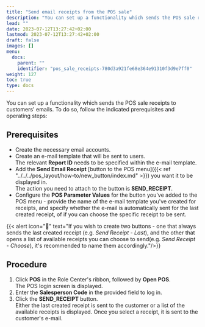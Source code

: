 ```yaml
---
title: "Send email receipts from the POS sale"
description: "You can set up a functionality which sends the POS sale receipts to customers' emails."
lead: ""
date: 2023-07-12T13:27:42+02:00
lastmod: 2023-07-12T13:27:42+02:00
draft: false
images: []
menu:
  docs:
    parent: ""
    identifier: "pos_sale_receipts-780d3a921fe68e364e91310f3d9e7ff0"
weight: 127
toc: true
type: docs
---
```


You can set up a functionality which sends the POS sale receipts to customers' emails. To do so, follow the indicated prerequisites and operating steps:

## Prerequisites

- Create the necessary email accounts.
- Create an e-mail template that will be sent to users.    
  The relevant **Report ID** needs to be specified within the e-mail template.
- Add the **Send Email Receipt** [button to the POS menu]({{< ref "../../../pos_layout/how-to/new_button/index.md" >}}) you want it to be displayed in.       
  The action you need to attach to the button is **SEND_RECEIPT**.
- Configure the **POS Parameter Values** for the button you've added to the POS menu - provide the name of the e-mail template you've created for receipts, and specify whether the e-mail is automatically sent for the last created receipt, of if you can choose the specific receipt to be sent.

{{< alert icon="📝" text="If you wish to create two buttons - one that always sends the last created receipt (e.g. <i>Send Receipt - Last</i>), and the other that opens a list of available receipts you can choose to send(e.g. <i>Send Receipt - Choose</i>), it's recommended to name them accordingly."/>}}

## Procedure

1. Click **POS** in the Role Center's ribbon, followed by **Open POS**.     
   The POS login screen is displayed.
2. Enter the **Salesperson Code** in the provided field to log in.
3. Click the **SEND_RECEIPT** button.     
   Either the last created receipt is sent to the customer or a list of the available receipts is displayed. Once you select a receipt, it is sent to the customer's e-mail.